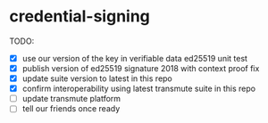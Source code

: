 # credential-signing

TODO: 
- [x] use our version of the key in verifiable data ed25519 unit test
- [x] publish version of ed25519 signature 2018 with context proof fix
- [x] update suite version to latest in this repo
- [x] confirm interoperability using latest transmute suite in this repo
- [ ] update transmute platform
- [ ] tell our friends once ready
